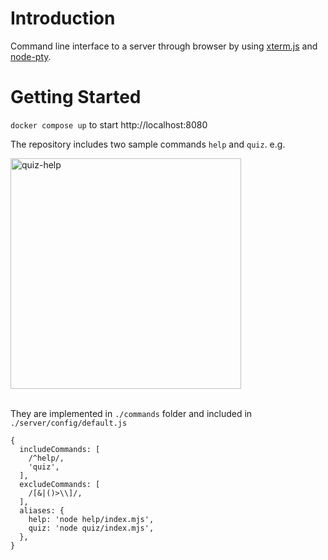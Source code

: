 # Introduction

Command line interface to a server through browser by using [xterm.js](https://www.npmjs.com/package/@xterm/xterm) and [node-pty](https://www.npmjs.com/package/node-pty).

# Getting Started

`docker compose up` to start http://localhost:8080

The repository includes two sample commands `help` and `quiz`. e.g.

<img width="369" alt="quiz-help" src="https://github.com/user-attachments/assets/cf72ab63-5e30-4b13-8efe-a99e06ecdbea">

\
They are implemented in `./commands` folder and included in `./server/config/default.js`
```
{
  includeCommands: [
    /^help/,
    'quiz',
  ],
  excludeCommands: [
    /[&|()>\\]/,
  ],
  aliases: {
    help: 'node help/index.mjs',
    quiz: 'node quiz/index.mjs',
  },
}
```
